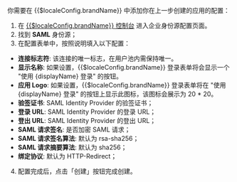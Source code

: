<IntegrationDetailCard :title="`在 ${$localeConfig.brandName} 填入 SAML Identity Provider 配置`">

你需要在 {{$localeConfig.brandName}} 中添加你在上一步创建的应用的配置：

1. 在 [{{$localeConfig.brandName}} 控制台](https://console.authing.cn) 进入企业身份源配置页面。
2. 找到 **SAML** 身份源；
3. 在配置表单中，按照说明填入以下配置：

- **连接标志符**: 该连接的唯一标志，在用户池内需保持唯一。
- **显示名称**: 如果设置，{{$localeConfig.brandName}} 登录表单将会显示一个 "使用 {displayName} 登录" 的按钮。
- **应用 Logo**: 如果设置，{{$localeConfig.brandName}} 登录表单将在 "使用 {displayName} 登录" 的按钮上显示此图标，该图标会展示为 20 \* 20。
- **验签证书**: SAML Identity Provider 的验签证书；
- **登录 URL**: SAML Identity Provider 的登录 URL；
- **登出 URL**: SAML Identity Provider 的登出 URL；
- **SAML 请求签名**: 是否加密 SAML 请求；
- **SAML 请求签名算法**: 默认为 rsa-sha256；
- **SAML 请求摘要算法**: 默认为 sha256；
- **绑定协议**: 默认为 HTTP-Redirect；

4. 配置完成后，点击「创建」按钮完成创建。

</IntegrationDetailCard>